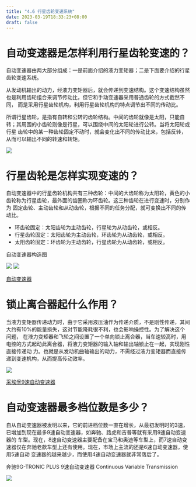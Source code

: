 ```yaml
---
title: "4.6 行星齿轮变速系统"
date: 2023-03-19T18:33:23+08:00
draft: false
---
```


# 自动变速器是怎样利用行星齿轮变速的？

自动变速器由两大部分组成：一是前面介绍的液力变矩器；二是下面要介绍的行星齿轮变速系统。

从发动机输出的动力，经液力变矩器后，就会传递到变速结构。这个变速结构虽然也是利用齿轮组合来调节传动比，但它和手动变速器采用普通齿轮的方式截然不同，
而是采用行星齿轮机构，利用行星齿轮机构的特点调节出不同的传动比。

所谓行星齿轮，是指有自转和公转的齿轮结构。中间的齿轮就像是太阳，只能自转；其周围的小齿轮则像是行星，可以围绕中间的太阳轮进行公转。当将太阳轮或行星
齿轮中的某一种齿轮固定不动时，就会变化出不同的传动比来，包括反转，从而可以输出不同的转速和转矩。

![](https://res.weread.qq.com/wrepub/epub_26688761_208)

# 行星齿轮是怎样实现变速的？

自动变速器中的行星齿轮机构共有三种齿轮：中间的大齿轮称为太阳轮，黄色的小齿轮称为行星齿轮，最外面的齿圈称为环齿轮。这三种齿轮在进行变速时，分别作为
固定齿轮、主动齿轮和从动齿轮，根据不同的任务分配，就可变换出不同的传动比。

- 环齿轮固定：太阳齿轮为主动齿轮，行星轮为从动齿轮，或相反。
- 行星齿轮固定：太阳齿轮为主动齿轮，环齿轮为从动齿轮，或相反。
- 太阳齿轮固定：环齿轮为主动齿轮，行星齿轮为从动齿轮，或相反。

自动变速器构造图

![](https://res.weread.qq.com/wrepub/epub_26688761_209)
![](https://res.weread.qq.com/wrepub/epub_26688761_210)

[自动变速器](http://v.youku.com/v_show/id_XMTY5NTA4ODc2NA==.html)

# 锁止离合器起什么作用？

当液力变矩器传递动力时，由于它采用液压油作为传递介质，不是刚性传递，其间大约有10%的能量损失，这对节能降耗很不利，也会影响操控性。为了解决这个问题，
在液力变矩器和飞轮之间设置了一个单向锁止离合器，当车速较高时，用电控的方式起动此离合器，将液力变矩器的输入轴和输出轴锁止在一起，实现刚性直接传递动
力。也就是从发动机曲轴输出的动力，不需经过液力变矩器而直接传递到变速机构，从而提高传动效率。

![](https://res.weread.qq.com/wrepub/epub_26688761_212)

[采埃孚9速自动变速器](http://v.youku.com/v_show/id_XMTY5NTA3OTM4MA==.html)

# 自动变速器最多档位数是多少？

自从自动变速器被发明以来，它的前进档位数一直在增长，从最初发明时的3速，已增加到现在最多9速自动变速器，如奔驰、路虎和吉普等就有采用9速自动变速器的
车型。现在，8速自动变速器主要配备在宝马和奥迪等车型上，而7速自动变速器仅在奔驰老款车型上还有使用。现在，市场上主流的还是6速自动变速器，使用5速自动
变速器的越来越少，而使用4速自动变速器就非常落后了。

奔驰9G-TRONIC PLUS 9速自动变速器 Continuous Variable Transmission

![](https://res.weread.qq.com/wrepub/epub_26688761_214)
